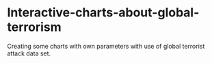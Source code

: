 # Interactive-charts-about-global-terrorism
Creating some charts with own parameters with use of global terrorist attack data set.
